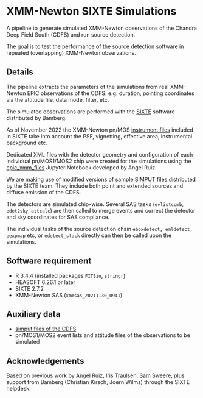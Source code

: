 # XMM-Newton SIXTE Simulations

A pipeline to generate simulated XMM-Newton observations of the Chandra Deep Field South (CDFS) and run source detection.

The goal is to test the performance of the source detection software in repeated (overlapping) XMM-Newton observations.

## Details

The pipeline extracts the parameters of the simulations from real XMM-Newton EPIC observations of the CDFS: e.g. duration, pointing coordinates via the attitude file, data mode, filter, etc.

The simulated observations are performed with the [SIXTE](https://www.sternwarte.uni-erlangen.de/sixte) software distributed by Bamberg.

As of November 2022 the XMM-Newton pn/MOS [instrument files](https://www.sternwarte.uni-erlangen.de/~sixte/downloads/sixte/instruments/instruments_xmm-1.2.1.tar.gz) included in SIXTE take into account the PSF, vignetting, effective area, instrumental background etc.

Dedicated XML files with the detector geometry and configuration of each individual pn/MOS1/MOS2 chip were created for the simulations using the [epic_xmm_files](https://github.com/ruizca/sixtexmm.git) Jupyter Notebook developed by Angel Ruiz.

We are making use of modified versions of [sample SIMPUT](https://www.sternwarte.uni-erlangen.de/~sixte/simput/CDFS_combined_simput.tgz) files distributed by the SIXTE team. They include both point and extended sources and diffuse emission of the CDFS.

The detectors are simulated chip-wise. Several SAS tasks (`evlistcomb`, `edet2sky`, `attcalc`) are then called to merge events and correct the detector and sky coordinates for SAS compliance.

The individual tasks of the source detection chain `eboxdetect, emldetect, eexpmap` etc, or `edetect_stack` directly can then be called upon the simulations.

## Software requirement
- R 3.4.4 (installed packages `FITSio`, `stringr`)
- HEASOFT 6.26.1 or later
- SIXTE 2.7.2
- XMM-Newton SAS (`xmmsas_20211130_0941`)

## Auxiliary data
- [simput files of the CDFS](https://www.sternwarte.uni-erlangen.de/~sixte/simput/CDFS_combined_simput.tgz)
- pn/MOS1/MOS2 event lists and attitude files of the observations to be simulated

## Acknowledgements

Based on previous work by [Angel Ruiz](https://github.com/ruizca/sixtexmm), Iris Traulsen, [Sam Sweere](https://github.com/SamSweere/xmm-epicpn-simulator), plus support from Bamberg (Christian Kirsch, Joern Wilms) through the SIXTE helpdesk.

